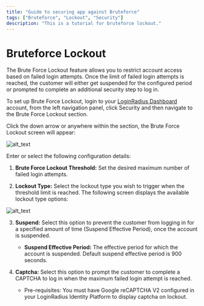 ```yaml
---
title: "Guide to securing app against Bruteforce"
tags: ["Bruteforce", "Lockout", "Security"]
description: "This is a tutorial for bruteforce lockout."
---
```

# Bruteforce Lockout


The Brute Force Lockout feature allows you to restrict account access based on failed login attempts. Once the limit of failed login attempts is reached, the customer will either get suspended for the configured period or prompted to complete an additional security step to log in.

To set up Brute Force Lockout, login to your [LoginRadius Dashboard](https://dashboard.loginradius.com/dashboard) account, from the left navigation panel, click Security and then navigate to the Brute Force Lockout section.

Click the down arrow or anywhere within the section, the Brute Force Lockout screen will appear:


![alt_text](/images/main.png "image_tooltip")

Enter or select the following configuration details:

1. **Brute Force Lockout Threshold:** Set the desired maximum number of failed login attempts.

2. **Lockout Type:** Select the lockout type you wish to trigger when the threshold limit is reached. The following screen displays the available lockout type options:


![alt_text](/images/lockout-type.png "image_tooltip")

3. **Suspend:** Select this option to prevent the customer from logging in for a specified amount of time (Suspend Effective Period), once the account is suspended.

    * **Suspend Effective Period:** The effective period for which the account is suspended. Default suspend effective period is 900 seconds.

4. **Captcha:** Select this option to prompt the customer to complete a CAPTCHA to log in when the maximum failed login attempt is reached.

    * Pre-requisites: You must have Google reCAPTCHA V2 configured in your LoginRadius Identity Platform to display captcha on lockout.

